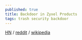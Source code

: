```yaml
---
published: true
title: Backdoor in Zyxel Products
tags: trash security backdoor
---
```

[HN](https://news.ycombinator.com/item?id=25539876) / [reddit](https://www.reddit.com/r/sysadmin/comments/kotu67/zyxel_backdoor_found/) / [wikipedia](https://en.wikipedia.org/wiki/Zyxel)
